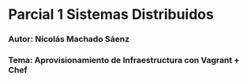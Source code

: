 # Parcial 1 Sistemas Distribuidos
### Autor: Nicolás Machado Sáenz
### Tema: Aprovisionamiento de Infraestructura con Vagrant + Chef


